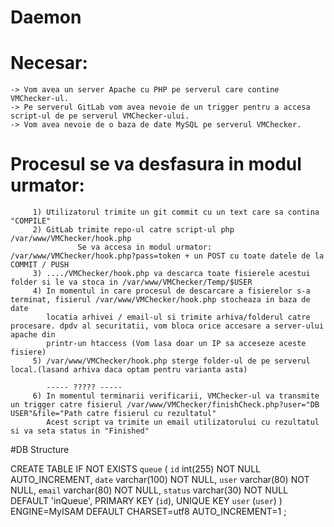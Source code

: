 # Daemon

# Necesar:
    -> Vom avea un server Apache cu PHP pe serverul care contine VMChecker-ul.
    -> Pe serverul GitLab vom avea nevoie de un trigger pentru a accesa script-ul de pe serverul VMChecker-ului.
    -> Vom avea nevoie de o baza de date MySQL pe serverul VMChecker.


# Procesul se va desfasura in modul urmator:
         1) Utilizatorul trimite un git commit cu un text care sa contina "COMPILE"
         2) GitLab trimite repo-ul catre script-ul php /var/www/VMChecker/hook.php
                   Se va accesa in modul urmator: /var/www/VMChecker/hook.php?pass=token + un POST cu toate datele de la COMMIT / PUSH
         3) ..../VMChecker/hook.php va descarca toate fisierele acestui folder si le va stoca in /var/www/VMChecker/Temp/$USER
         4) In momentul in care procesul de descarcare a fisierelor s-a terminat, fisierul /var/www/VMChecker/hook.php stocheaza in baza de date 
            locatia arhivei / email-ul si trimite arhiva/folderul catre procesare. dpdv al securitatii, vom bloca orice accesare a server-ului apache din
            printr-un htaccess (Vom lasa doar un IP sa acceseze aceste fisiere)
         5) /var/www/VMChecker/hook.php sterge folder-ul de pe serverul local.(lasand arhiva daca optam pentru varianta asta)

            ----- ????? -----
         6) In momentul terminarii verificarii, VMChecker-ul va transmite un trigger catre fisierul /var/www/VMChecker/finishCheck.php?user="DB USER"&file="Path catre fisierul cu rezultatul"
            Acest script va trimite un email utilizatorului cu rezultatul si va seta status in "Finished"

#DB Structure

CREATE TABLE IF NOT EXISTS `queue` (
  `id` int(255) NOT NULL AUTO_INCREMENT,
  `date` varchar(100) NOT NULL,
  `user` varchar(80) NOT NULL,
  `email` varchar(80) NOT NULL,
  `status` varchar(30) NOT NULL DEFAULT 'inQueue',
  PRIMARY KEY (`id`),
  UNIQUE KEY `user` (`user`)
) ENGINE=MyISAM DEFAULT CHARSET=utf8 AUTO_INCREMENT=1 ;
